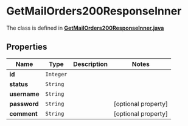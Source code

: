 

# GetMailOrders200ResponseInner

The class is defined in **[GetMailOrders200ResponseInner.java](../../src/main/java/org/openapitools/model/GetMailOrders200ResponseInner.java)**

## Properties

Name | Type | Description | Notes
------------ | ------------- | ------------- | -------------
**id** | `Integer` |  | 
**status** | `String` |  | 
**username** | `String` |  | 
**password** | `String` |  |  [optional property]
**comment** | `String` |  |  [optional property]







